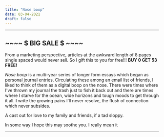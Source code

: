 ```yaml
---
title: "Nose boop"
date: 03-04-2021
draft: false
---
```

---

## ~~~~ $ BIG SALE $ ~~~~
From a marketing perspective, articles at the awkward length of 8 pages single spaced would never sell.
So I gift this to you for free!!! **BUY 0 GET 53 FREE!**

*Nose boop* is a multi-year series of longer form essays which began as personal journal entries. Circulating these among an email list of friends, I liked to think of them as a digital boop on the nose.
There were times where I've thrown my journal the trash just to fish it back out and there are times where I starve for the ocean, wide horizons and tough moods to get through it all. 
I write the growing pains I'll never resolve, the flush of connection which never subsides.

A cast out for love to my family and friends, if a tad sloppy.

In some way I hope this may soothe you. I really mean it

---


